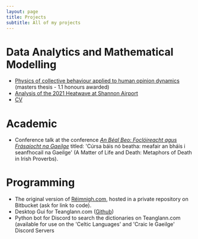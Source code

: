 ```yaml
---
layout: page
title: Projects
subtitle: All of my projects
---
```


# Data Analytics and Mathematical Modelling

* [Physics of collective behaviour applied to human opinion dynamics](davissandefur.github.io/pdfs/MSc.pdf) (masters thesis - 1.1 honours awarded)
* [Analysis of the 2021 Heatwave at Shannon Airport](https://github.com/davissandefur/davissandefur.github.io/blob/master/pdfs/Climate_Project.pdf)
* [CV](https://github.com/davissandefur/davissandefur.github.io/blob/master/pdfs/Davis%20Sandefur%20-%20CV.pdf)


# Academic
* Conference talk at the conference [*An Béal Beo: Foclóireacht agus Frásaíocht na Gaeilge*](https://www.ucc.ie/en/modern-irish/news-and-events/an-beal-beo-focloireacht-agus-frasaiocht-na-gaeilge.html) titled: 'Cúrsa báis nó beatha:
meafair an bháis i seanfhocail na Gaeilge' (A Matter of Life and Death: Metaphors of Death in Irish Proverbs).

# Programming
* The original version of [Réimnigh.com](https://www.reimnigh.com/), hosted in a private repository on Bitbucket (ask for link to code).
* Desktop Gui for Teanglann.com ([Github](https://github.com/davissandefur/Irish-Dictionary-with-GUI))
* Python bot for Discord to search the dictionaries on Teanglann.com (available for use on the 'Celtic Languages' and 'Craic le Gaeilge' Discord Servers
  
